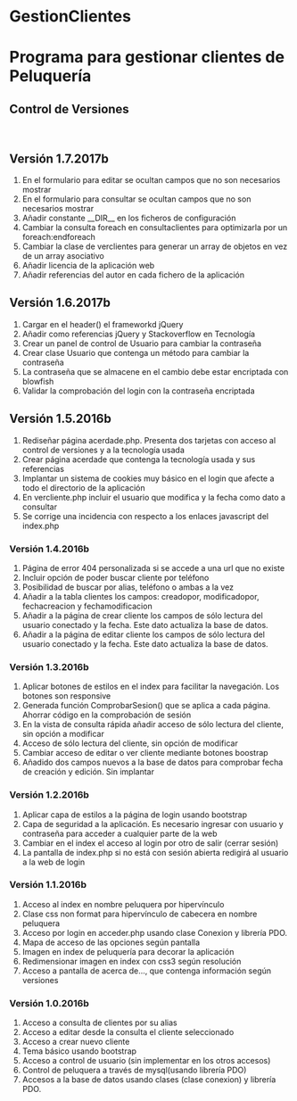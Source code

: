 # GestionClientes
<h1>Programa para gestionar clientes de Peluquería</h1>

<h2>Control de Versiones</h2>
<br>
<h2>Versión 1.7.2017b</h2>
<ol>
    <li>En el formulario para editar se ocultan campos que no son necesarios mostrar</li>
    <li>En el formulario para consultar se ocultan campos que no son necesarios mostrar</li>
    <li>Añadir constante __DIR__ en los ficheros de configuración</li>
    <li>Cambiar la consulta foreach en consultaclientes para optimizarla por un foreach:endforeach</li>
    <li>Cambiar la clase de verclientes para generar un array de objetos en vez de un array asociativo</li>
    <li>Añadir licencia de la aplicación web</li>
    <li>Añadir referencias del autor en cada fichero de la aplicación</li>
</ol>
<h2>Versión 1.6.2017b</h2>
<ol>
    <li>Cargar en el header() el frameworkd jQuery</li>
    <li>Añadir como referencias jQuery y Stackoverflow en Tecnología</li>
    <li>Crear un panel de control de Usuario para cambiar la contraseña</li>
    <li>Crear clase Usuario que contenga un método para cambiar la contraseña</li>
    <li>La contraseña que se almacene en el cambio debe estar encriptada con blowfish</li>
    <li>Validar la comprobación del login con la contraseña encriptada</li>
</ol>
<h2>Versión 1.5.2016b</h2>
<ol>
    <li>Rediseñar página acerdade.php. Presenta dos tarjetas con acceso al control de versiones y a la tecnología usada</li>
    <li>Crear página acerdade que contenga la tecnología usada y sus referencias</li>
    <li>Implantar un sistema de cookies muy básico en el login que afecte a todo el directorio de la aplicación</li>
    <li>En vercliente.php incluir el usuario que modifica y la fecha como dato a consultar</li>
    <li>Se corrige una incidencia con respecto a los enlaces javascript del index.php</li>
</ol>
<h3>Versión 1.4.2016b</h3>
<ol>
    <li>Página de error 404 personalizada si se accede a una url que no existe</li>
    <li>Incluir opción de poder buscar cliente por teléfono</li>
    <li>Posibilidad de buscar por alias, teléfono o ambas a la vez</li>
    <li>Añadir a la tabla clientes los campos: creadopor, modificadopor, fechacreacion y fechamodificacion</li>
    <li>Añadir a la página de crear cliente los campos de sólo lectura del usuario conectado y la fecha. Este dato actualiza la base de datos.</li>
    <li>Añadir a la página de editar cliente los campos de sólo lectura del usuario conectado y la fecha. Este dato actualiza la base de datos.</li>
</ol>
<h3>Versión 1.3.2016b</h3>
<ol>
    <li>Aplicar botones de estilos en el index para facilitar la navegación. Los botones son responsive</li>
    <li>Generada función ComprobarSesion() que se aplica a cada página. Ahorrar código en la comprobación de sesión</li>
    <li>En la vista de consulta rápida añadir acceso de sólo lectura del cliente, sin opción a modificar</li>
    <li>Acceso de sólo lectura del cliente, sin opción de modificar</li>
    <li>Cambiar acceso de editar o ver cliente mediante botones boostrap</li>
    <li>Añadido dos campos nuevos a la base de datos para comprobar fecha de creación y edición. Sin implantar</li>
</ol>
<h3>Versión 1.2.2016b</h3>
<ol>
    <li>Aplicar capa de estilos a la página de login usando bootstrap</li>
    <li>Capa de seguridad a la aplicación. Es necesario ingresar con usuario y contraseña para acceder a cualquier parte de la web</li>
    <li>Cambiar en el index el acceso al login por otro de salir (cerrar sesión)</li>
    <li>La pantalla de index.php si no está con sesión abierta redigirá al usuario a la web de login</li>
</ol>
<h3>Versión 1.1.2016b</h3>
<ol>
    <li>Acceso al index en nombre peluquera por hipervínculo</li>
    <li>Clase css non format para hipervínculo de cabecera en nombre peluquera</li>
    <li>Acceso por login en acceder.php usando clase Conexion y librería PDO.</li>
    <li>Mapa de acceso de las opciones según pantalla</li>
    <li>Imagen en index de peluquería para decorar la aplicación</li>
    <li>Redimensionar imagen en index con css3 según resolución</li>
    <li>Acceso a pantalla de acerca de..., que contenga información según versiones</li>
</ol>
<h3>Versión 1.0.2016b</h3>
<ol>
    <li>Acceso a consulta de clientes por su alias</li>
    <li>Acceso a editar desde la consulta el cliente seleccionado</li>
    <li>Acceso a crear nuevo cliente</li>
    <li>Tema básico usando bootstrap</li>
    <li>Acceso a control de usuario (sin implementar en los otros accesos)</li>
    <li>Control de peluquera a través de mysql(usando librería PDO)</li>
    <li>Accesos a la base de datos usando clases (clase conexion) y librería PDO.</li>
</ol>
